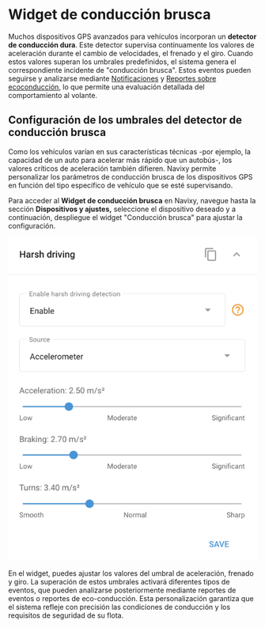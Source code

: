# Widget de conducción brusca

Muchos dispositivos GPS avanzados para vehículos incorporan un **detector de conducción dura**. Este detector supervisa continuamente los valores de aceleración durante el cambio de velocidades, el frenado y el giro. Cuando estos valores superan los umbrales predefinidos, el sistema genera el correspondiente incidente de "conducción brusca". Estos eventos pueden seguirse y analizarse mediante [Notifica](../../../../../wiki/pages/createpage.action)[c](../../reglas-y-alertas/safety/conduccin-dura.md)[ion](../../../../../wiki/pages/createpage.action)[e](../../reglas-y-alertas/safety/conduccin-dura.md)[s](../../../../../wiki/pages/createpage.action) y [Reportes sobre ecoconducción](../../gestin-de-flotas/conduccin-ecolgica-eco-driving.md), lo que permite una evaluación detallada del comportamiento al volante.

## Configuración de los umbrales del detector de conducción brusca

Como los vehículos varían en sus características técnicas -por ejemplo, la capacidad de un auto para acelerar más rápido que un autobús-, los valores críticos de aceleración también difieren. Navixy permite personalizar los parámetros de conducción brusca de los dispositivos GPS en función del tipo específico de vehículo que se esté supervisando.

Para acceder al **Widget de conducción brusca** en Navixy, navegue hasta la sección **Dispositivos y ajustes,** seleccione el dispositivo deseado y a continuación, despliegue el widget "Conducción brusca" para ajustar la configuración.

![image-20240815-214000.png](../../../gua-del-usuario/dispositivos-y-ajustes/localizacin-y-desplazamiento/attachments/image-20240815-214000.png)

En el widget, puedes ajustar los valores del umbral de aceleración, frenado y giro. La superación de estos umbrales activará diferentes tipos de eventos, que pueden analizarse posteriormente mediante reportes de eventos o reportes de eco-conducción. Esta personalización garantiza que el sistema refleje con precisión las condiciones de conducción y los requisitos de seguridad de su flota.
